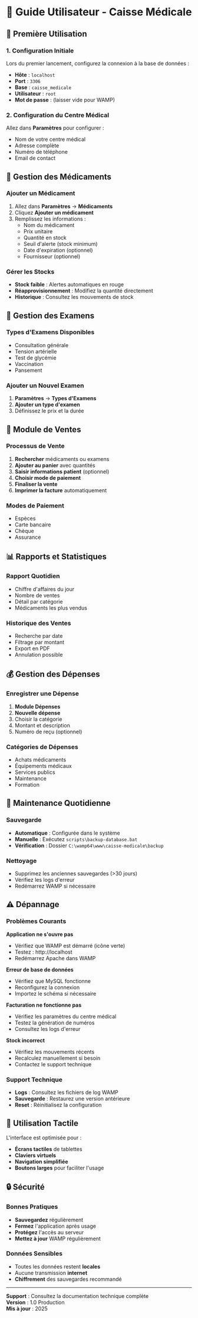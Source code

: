 
# 📖 Guide Utilisateur - Caisse Médicale

## 🚀 Première Utilisation

### 1. Configuration Initiale
Lors du premier lancement, configurez la connexion à la base de données :
- **Hôte** : `localhost`
- **Port** : `3306`
- **Base** : `caisse_medicale`
- **Utilisateur** : `root`
- **Mot de passe** : (laisser vide pour WAMP)

### 2. Configuration du Centre Médical
Allez dans **Paramètres** pour configurer :
- Nom de votre centre médical
- Adresse complète
- Numéro de téléphone
- Email de contact

## 💊 Gestion des Médicaments

### Ajouter un Médicament
1. Allez dans **Paramètres** → **Médicaments**
2. Cliquez **Ajouter un médicament**
3. Remplissez les informations :
   - Nom du médicament
   - Prix unitaire
   - Quantité en stock
   - Seuil d'alerte (stock minimum)
   - Date d'expiration (optionnel)
   - Fournisseur (optionnel)

### Gérer les Stocks
- **Stock faible** : Alertes automatiques en rouge
- **Réapprovisionnement** : Modifiez la quantité directement
- **Historique** : Consultez les mouvements de stock

## 🏥 Gestion des Examens

### Types d'Examens Disponibles
- Consultation générale
- Tension artérielle
- Test de glycémie
- Vaccination
- Pansement

### Ajouter un Nouvel Examen
1. **Paramètres** → **Types d'Examens**
2. **Ajouter un type d'examen**
3. Définissez le prix et la durée

## 🛒 Module de Ventes

### Processus de Vente
1. **Rechercher** médicaments ou examens
2. **Ajouter au panier** avec quantités
3. **Saisir informations patient** (optionnel)
4. **Choisir mode de paiement**
5. **Finaliser la vente**
6. **Imprimer la facture** automatiquement

### Modes de Paiement
- Espèces
- Carte bancaire
- Chèque
- Assurance

## 📊 Rapports et Statistiques

### Rapport Quotidien
- Chiffre d'affaires du jour
- Nombre de ventes
- Détail par catégorie
- Médicaments les plus vendus

### Historique des Ventes
- Recherche par date
- Filtrage par montant
- Export en PDF
- Annulation possible

## 💰 Gestion des Dépenses

### Enregistrer une Dépense
1. **Module Dépenses**
2. **Nouvelle dépense**
3. Choisir la catégorie
4. Montant et description
5. Numéro de reçu (optionnel)

### Catégories de Dépenses
- Achats médicaments
- Équipements médicaux
- Services publics
- Maintenance
- Formation

## 🔧 Maintenance Quotidienne

### Sauvegarde
- **Automatique** : Configurée dans le système
- **Manuelle** : Exécutez `scripts\backup-database.bat`
- **Vérification** : Dossier `C:\wamp64\www\caisse-medicale\backup`

### Nettoyage
- Supprimez les anciennes sauvegardes (>30 jours)
- Vérifiez les logs d'erreur
- Redémarrez WAMP si nécessaire

## ⚠️ Dépannage

### Problèmes Courants

**Application ne s'ouvre pas**
- Vérifiez que WAMP est démarré (icône verte)
- Testez : http://localhost
- Redémarrez Apache dans WAMP

**Erreur de base de données**
- Vérifiez que MySQL fonctionne
- Reconfigurez la connexion
- Importez le schéma si nécessaire

**Facturation ne fonctionne pas**
- Vérifiez les paramètres du centre médical
- Testez la génération de numéros
- Consultez les logs d'erreur

**Stock incorrect**
- Vérifiez les mouvements récents
- Recalculez manuellement si besoin
- Contactez le support technique

### Support Technique
- **Logs** : Consultez les fichiers de log WAMP
- **Sauvegarde** : Restaurez une version antérieure
- **Reset** : Réinitialisez la configuration

## 📱 Utilisation Tactile

L'interface est optimisée pour :
- **Écrans tactiles** de tablettes
- **Claviers virtuels**
- **Navigation simplifiée**
- **Boutons larges** pour faciliter l'usage

## 🔒 Sécurité

### Bonnes Pratiques
- **Sauvegardez** régulièrement
- **Fermez** l'application après usage
- **Protégez** l'accès au serveur
- **Mettez à jour** WAMP régulièrement

### Données Sensibles
- Toutes les données restent **locales**
- Aucune transmission **internet**
- **Chiffrement** des sauvegardes recommandé

---

**Support** : Consultez la documentation technique complète  
**Version** : 1.0 Production  
**Mis à jour** : 2025

